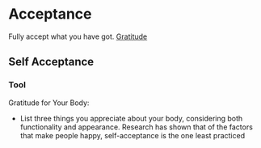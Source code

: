 # Acceptance

Fully accept what you have got.
[Gratitude](Gratitude.md)


## Self Acceptance

### Tool
Gratitude for Your Body:
- List three things you appreciate about your body, considering both functionality and appearance.
Research has shown that of the factors that make people happy, self-acceptance is the one least practiced
